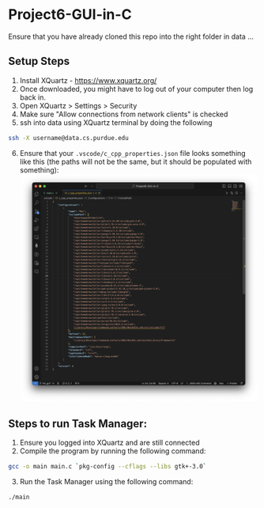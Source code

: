 # Project6-GUI-in-C

Ensure that you have already cloned this repo into the right folder in data ...

## Setup Steps
1. Install XQuartz - https://www.xquartz.org/
2. Once downloaded, you might have to log out of your computer then log back in.
3. Open XQuartz > Settings > Security
4. Make sure "Allow connections from network clients" is checked
5. ssh into data using XQuartz terminal by doing the following
```bash
ssh -X username@data.cs.purdue.edu
```
6. Ensure that your `.vscode/c_cpp_properties.json` file looks something like this (the paths will not be the same, but it should be populated with something):
![c_cpp_properties.json](https://github.com/Arty5654/Project6-GUI-in-C/blob/main/includePath.png?raw=true)

## Steps to run Task Manager:
1. Ensure you logged into XQuartz and are still connected
2. Compile the program by running the following command:
```bash
gcc -o main main.c `pkg-config --cflags --libs gtk+-3.0`
```
3. Run the Task Manager using the following command:
```bash
./main
```
